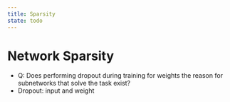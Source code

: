 ```yaml
---
title: Sparsity
state: todo
---
```


# Network Sparsity

- Q: Does performing dropout during training for weights the reason for subnetworks that solve the task exist?
- Dropout: input and weight